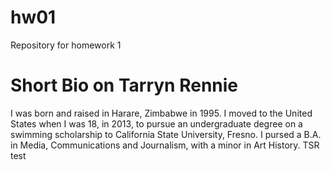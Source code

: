# hw01
Repository for homework 1
# Short Bio on Tarryn Rennie 
I was born and raised in Harare, Zimbabwe in 1995. I moved to the United States when I was 18, in 2013, to pursue an undergraduate degree on a swimming scholarship to California State University, Fresno. I pursed a B.A. in Media, Communications and Journalism, with a minor in Art History. 
TSR test 